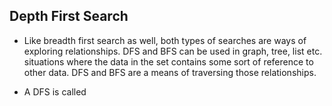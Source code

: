 ## Depth First Search
- Like breadth first search as well, both types of searches are ways of exploring relationships. DFS and BFS can be used in graph, tree, list etc. situations where the data in the set contains some sort of reference to other data. DFS and BFS are a means of traversing those relationships.

- A DFS is called 